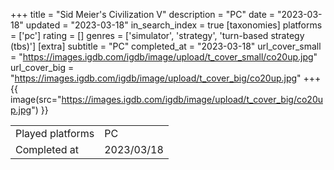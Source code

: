 +++
title = "Sid Meier's Civilization V"
description = "PC"
date = "2023-03-18"
updated = "2023-03-18"
in_search_index = true
[taxonomies]
platforms = ['pc']
rating = []
genres = ['simulator', 'strategy', 'turn-based strategy (tbs)']
[extra]
subtitle = "PC"
completed_at = "2023-03-18"
url_cover_small = "https://images.igdb.com/igdb/image/upload/t_cover_small/co20up.jpg"
url_cover_big = "https://images.igdb.com/igdb/image/upload/t_cover_big/co20up.jpg"
+++
{{ image(src="https://images.igdb.com/igdb/image/upload/t_cover_big/co20up.jpg") }}

|              |            |
| ------------ | ---------- |
| Played platforms    | PC |
| Completed at | 2023/03/18 |

